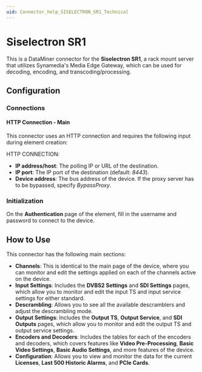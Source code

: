 ```yaml
---
uid: Connector_help_SISELECTRON_SR1_Technical
---
```


# Siselectron SR1

This is a DataMiner connector for the **Siselectron SR1**, a rack mount server that utilizes Synamedia's Media Edge Gateway, which can be used for decoding, encoding, and transcoding/processing.

## Configuration

### Connections

#### HTTP Connection - Main

This connector uses an HTTP connection and requires the following input during element creation:

HTTP CONNECTION:

- **IP address/host**: The polling IP or URL of the destination.
- **IP port**: The IP port of the destination (default: *8443*).
- **Device address**: The bus address of the device. If the proxy server has to be bypassed, specify *BypassProxy*.

### Initialization

On the **Authentication** page of the element, fill in the username and password to connect to the device.

## How to Use

This connector has the following main sections:

- **Channels**: This is identical to the main page of the device, where you can monitor and edit the settings applied on each of the channels active on the device.
- **Input Settings**: Includes the **DVBS2 Settings** and **SDI Settings** pages, which allow you to monitor and edit the input TS and input service settings for either standard.
- **Descrambling**: Allows you to see all the available descramblers and adjust the descrambling mode.
- **Output Settings**: Includes the **Output TS**, **Output Service**, and **SDI Outputs** pages, which allow you to monitor and edit the output TS and output service settings.
- **Encoders and Decoders**: Includes the tables for each of the encoders and decoders, which covers features like **Video Pre-Processing**, **Basic Video Settings**, **Basic Audio Settings**, and more features of the device.
- **Configuration**: Allows you to view and monitor the data for the current **Licenses**, **Last 500 Historic Alarms**, and **PCIe Cards**.
